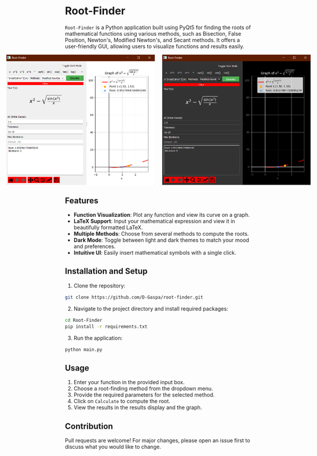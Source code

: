 # Root-Finder

`Root-Finder` is a Python application built using PyQt5 for finding the roots of mathematical functions using various methods, such as Bisection, False Position, Newton's, Modified Newton's, and Secant methods. It offers a user-friendly GUI, allowing users to visualize functions and results easily.

<div style="display: flex; justify-content: center;">
    <img src="assets/Root-finder1.png" width="400" style="margin-right: 20px;" alt="Main interface">
    <img src="assets/Root-finder2.png" width="400" alt="Main interface (Dark Mode)">
</div>

## Features

- **Function Visualization**: Plot any function and view its curve on a graph.
- **LaTeX Support**: Input your mathematical expression and view it in beautifully formatted LaTeX.
- **Multiple Methods**: Choose from several methods to compute the roots.
- **Dark Mode**: Toggle between light and dark themes to match your mood and preferences.
- **Intuitive UI**: Easily insert mathematical symbols with a single click.

## Installation and Setup

1. Clone the repository:
```bash
git clone https://github.com/D-Gaspa/root-finder.git
```

2. Navigate to the project directory and install required packages:
```bash
cd Root-Finder
pip install -r requirements.txt
```

3. Run the application:
```bash
python main.py
```

## Usage

1. Enter your function in the provided input box.
2. Choose a root-finding method from the dropdown menu.
3. Provide the required parameters for the selected method.
4. Click on `Calculate` to compute the root.
5. View the results in the results display and the graph.

## Contribution

Pull requests are welcome! For major changes, please open an issue first to discuss what you would like to change.
